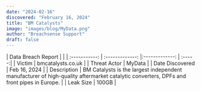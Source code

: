 ```yaml
---
date: "2024-02-16"
discovered: "February 16, 2024"
title: "BM Catalysts"
image: "images/blog/MyData.png"
author: "Breachsense Support"
draft: false
---
```


| Data Breach Report           |              | 
| :-----------: | :-------------:     |:-------------:    | :-----:|
| Victim      | bmcatalysts.co.uk      | 
| Threat Actor      | MyData      | 
| Date Discovered      | Feb 16, 2024      | 
| Description      | BM Catalysts is the largest independent manufacturer of high-quality aftermarket catalytic converters, DPFs and front pipes in Europe.      | 
| Leak Size      | 100GB      | 

